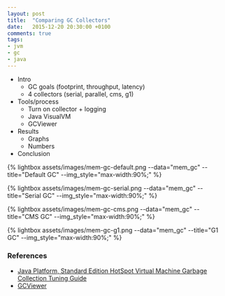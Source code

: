 ```yaml
---
layout: post
title:  "Comparing GC Collectors"
date:   2015-12-20 20:30:00 +0100
comments: true
tags:
- jvm
- gc
- java
---
```

* Intro
  * GC goals (footprint, throughput, latency)
  * 4 collectors (serial, parallel, cms, g1)
* Tools/process
  * Turn on collector + logging
  * Java VisualVM
  * GCViewer
* Results
  * Graphs
  * Numbers
* Conclusion

{% lightbox assets/images/mem-gc-default.png --data="mem_gc" --title="Default GC" --img_style="max-width:90%;" %}

{% lightbox assets/images/mem-gc-serial.png --data="mem_gc" --title="Serial GC" --img_style="max-width:90%;" %}

{% lightbox assets/images/mem-gc-cms.png --data="mem_gc" --title="CMS GC" --img_style="max-width:90%;" %}

{% lightbox assets/images/mem-gc-g1.png --data="mem_gc" --title="G1 GC" --img_style="max-width:90%;" %}

### References

* [Java Platform, Standard Edition HotSpot Virtual Machine Garbage Collection Tuning Guide](https://docs.oracle.com/javase/8/docs/technotes/guides/vm/gctuning/)
* [GCViewer](https://github.com/chewiebug/GCViewer)
